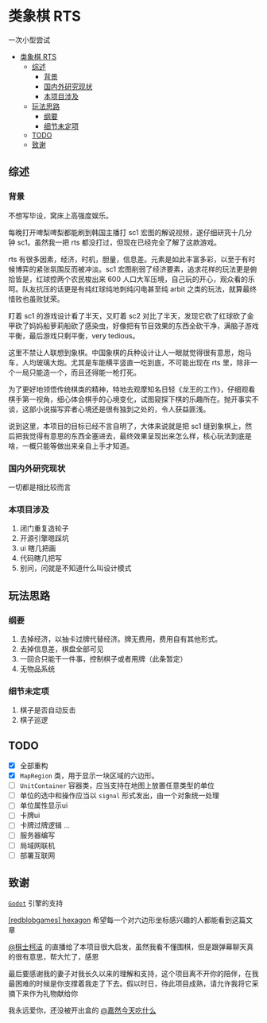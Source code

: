 # 类象棋 RTS

一次小型尝试

- [类象棋 RTS](#类象棋-rts)
  - [综述](#综述)
    - [背景](#背景)
    - [国内外研究现状](#国内外研究现状)
    - [本项目涉及](#本项目涉及)
  - [玩法思路](#玩法思路)
    - [纲要](#纲要)
    - [细节未定项](#细节未定项)
  - [TODO](#todo)
  - [致谢](#致谢)

## 综述

### 背景

不想写毕设，窝床上高强度娱乐。

每晚打开啤梨啤梨都能刷到韩国主播打 sc1 宏图的解说视频，遂仔细研究十几分钟 sc1。虽然我一把 rts 都没打过，但现在已经完全了解了这款游戏。

rts 有很多因素，经济，时机，胆量，信息差。元素是如此丰富多彩，以至于有时候博弈的紧张氛围反而被冲淡。sc1 宏图削弱了经济要素，追求花样的玩法更是俯拾皆是，红球控两个农民梭出来 600 人口大军压境，自己玩的开心，观众看的乐呵。队友抗压的话更是有纯红球纯地刺纯闪电甚至纯 arbit 之类的玩法，就算最终惜败也虽败犹荣。

盯着 sc1 的游戏设计看了半天，又盯着 sc2 对比了半天，发现它砍了红球砍了金甲砍了妈妈船萝莉船砍了感染虫，好像把有节目效果的东西全砍干净，满脑子游戏平衡，最后游戏只剩平衡，very tedious。

这里不禁让人联想到象棋。中国象棋的兵种设计让人一眼就觉得很有意思，炮马车，人均玻璃大炮。尤其是车能横平竖直一吃到底，不可能出现在 rts 里，除非一个一局只能造一个，而且还得能一枪打死。

为了更好地领悟传统棋类的精神，特地去观摩知名日轻《龙王的工作》，仔细观看棋手第一视角，细心体会棋手的心境变化，试图窥探下棋的乐趣所在。抛开事实不谈，这部小说描写弈者心境还是很有独到之处的，令人获益匪浅。

说到这里，本项目的目标已经不言自明了，大体来说就是把 sc1 缝到象棋上，然后把我觉得有意思的东西全塞进去，最终效果呈现出来怎么样，核心玩法到底是啥，一概只能等做出来亲自上手才知道。

### 国内外研究现状

一切都是相比较而言

### 本项目涉及

1. 闭门重复造轮子
2. 开源引擎嗯踩坑
3. ui 瞎几把画
4. 代码瞎几把写
5. 别问，问就是不知道什么叫设计模式

## 玩法思路

### 纲要

1. 去掉经济，以抽卡过牌代替经济。牌无费用，费用自有其他形式。
2. 去掉信息差，棋盘全部可见
3. 一回合只能干一件事，控制棋子或者用牌（此条暂定）
4. 无物品系统

### 细节未定项

1. 棋子是否自动反击
2. 棋子巡逻

## TODO

- [x] 全部重构
- [x] `MapRegion` 类，用于显示一块区域的六边形。
- [ ] `UnitContainer` 容器类，应当支持在地图上放置任意类型的单位
- [ ] 单位的选中和操作应当以 `signal` 形式发出，由一个对象统一处理
- [ ] 单位属性显示ui
- [ ] 卡牌ui
- [ ] 卡牌过牌逻辑
...
- [ ] 服务器编写
- [ ] 局域网联机
- [ ] 部署互联网

## 致谢

[`Godot`](https://godotengine.org/) 引擎的支持

[[redblobgames] hexagon](https://www.redblobgames.com/grids/hexagons/) 希望每一个对六边形坐标感兴趣的人都能看到这篇文章

[@棋士柯洁](https://space.bilibili.com/525952604?spm_id_from=333.337.0.0) 的直播给了本项目很大启发，虽然我看不懂围棋，但是跟弹幕聊天真的很有意思，帮大忙了，感恩

最后要感谢我的妻子对我长久以来的理解和支持，这个项目离不开你的陪伴，在我最困难的时候是你支撑着我走了下去。假以时日，待此项目成熟，请允许我将它采摘下来作为礼物献给你

我永远爱你，还没被开出盒的 [@嘉然今天吃什么]([@嘉然今天吃什么](https://space.bilibili.com/672328094/))
